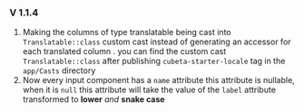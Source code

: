 ### **V 1.1.4**

1. Making the columns of type translatable being cast into `Translatable::class` custom cast instead of generating an
   accessor for each translated column . you can find the custom cast `Translatable::class` after
   publishing `cubeta-starter-locale` tag in the `app/Casts` directory
2. Now every input component has a `name` attribute this attribute is nullable, when it is `null` this attribute will take
   the value of the `label` attribute transformed to **lower** _and_ **snake case**

